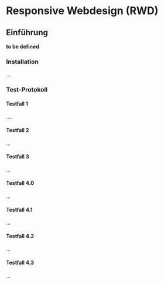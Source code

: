 # Responsive Webdesign (RWD)
## Einführung
**to be defined**
### Installation
...
### Test-Protokoll
#### Testfall 1
....
#### Testfall 2
...

#### Testfall 3
...

#### Testfall 4.0
...

#### Testfall 4.1
...

#### Testfall 4.2
...

#### Testfall 4.3
...


